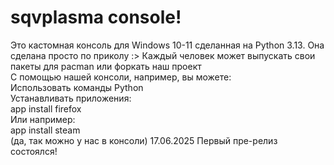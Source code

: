 # sqvplasma console!


 Это кастомная консоль для Windows 10-11 сделанная на Python 3.13. 
 Она сделана просто по приколу :>
Каждый человек может выпускать свои пакеты для pacman или форкать наш проект              
        С помощью нашей консоли, например, вы можете:              
   Использовать команды Python                 
      Устанавливать приложения:             
      app install firefox             
      Или например:            
        app install steam          
          (да, так можно у нас в консоли)
       17.06.2025 Первый пре-релиз состоялся!
